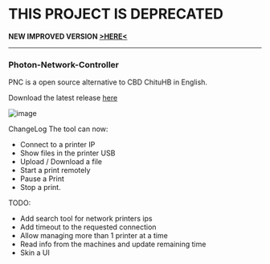 
# THIS PROJECT IS DEPRECATED 
**NEW IMPROVED VERSION [>HERE<](https://github.com/Photonsters/Universal-Photon-Network-Controller/blob/master/README.md)**

----

### Photon-Network-Controller

PNC is a open source alternative to CBD ChituHB in English. 

Download the latest release [here](https://github.com/Photonsters/PhotonNetworkController/releases/latest)

![image](https://user-images.githubusercontent.com/11083514/61731366-35fb0b80-ad73-11e9-89a5-d72ef80cd0eb.png)

ChangeLog
The tool can now:
- Connect to a printer IP
- Show files in the printer USB
- Upload / Download a file
- Start a print remotely
- Pause a Print
- Stop a print.

TODO:
- Add search tool for network printers ips
- Add timeout to the requested connection
- Allow managing more than 1 printer at a time
- Read info from the machines and update remaining time
- Skin a UI
